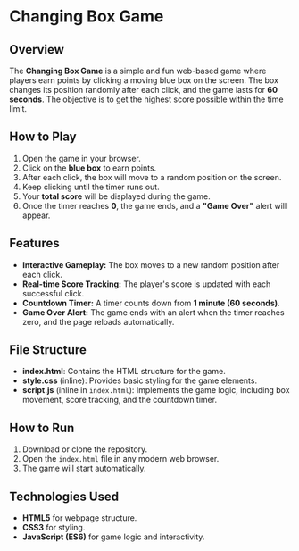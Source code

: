 
# Changing Box Game  

## Overview  

The **Changing Box Game** is a simple and fun web-based game where players earn points by clicking a moving blue box on the screen. The box changes its position randomly after each click, and the game lasts for **60 seconds**. The objective is to get the highest score possible within the time limit.  

  

## How to Play  

1. Open the game in your browser.  
2. Click on the **blue box** to earn points.  
3. After each click, the box will move to a random position on the screen.  
4. Keep clicking until the timer runs out.  
5. Your **total score** will be displayed during the game.  
6. Once the timer reaches **0**, the game ends, and a **"Game Over"** alert will appear.  

  

## Features  

- **Interactive Gameplay:** The box moves to a new random position after each click.  
- **Real-time Score Tracking:** The player's score is updated with each successful click.  
- **Countdown Timer:** A timer counts down from **1 minute (60 seconds)**.  
- **Game Over Alert:** The game ends with an alert when the timer reaches zero, and the page reloads automatically.  

  

## File Structure  

- **index.html**: Contains the HTML structure for the game.  
- **style.css** (inline): Provides basic styling for the game elements.  
- **script.js** (inline in `index.html`): Implements the game logic, including box movement, score tracking, and the countdown timer.  

  

## How to Run  

1. Download or clone the repository.  
2. Open the `index.html` file in any modern web browser.  
3. The game will start automatically.  

  

## Technologies Used  

- **HTML5** for webpage structure.  
- **CSS3** for styling.  
- **JavaScript (ES6)** for game logic and interactivity.  